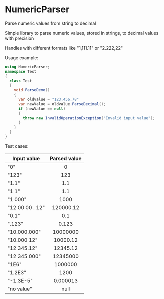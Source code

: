 # NumericParser
Parse numeric values from string to decimal

Simple library to parse numeric values, stored in strings, to decimal values with precision

Handles with different formats like "1,111.11" or "2.222,22"

Usage example:
```csharp
using NumericParser;
namespace Test
{
  class Test
  {
    void ParseDemo()
    {
      var oldvalue = "123,456.78"
      var newValue = oldvalue.ParseDecimal();
      if (newValue == null)
      {
        throw new InvalidOperationException("Invalid input value");
      }
    }
  }
}
```

Test cases:

| Input value   | Parsed value  |
| ------------- |:-------------:|
|"0"			|		0		|
|"123"			|		123		|
|"1.1"			|		1.1		|
|"1	1"			|		1.1		|
|"1 000"		|		1000	|
|"12 00 00 . 12"|		120000.12|
|"0.1"			|		0.1		|
|".123"			|		0.123	|
|"10.000.000"	|		10000000|
|"10.000	12"	|		10000.12|
|"12	345.12"	|		12345.12|
|"12	345	000"|		12345000|
|"1E6"			|		1000000	|
|"1.2E3"		|		1200	|
|"-1.3E-5"		|		0.000013|
|"no value"		|		null	|
